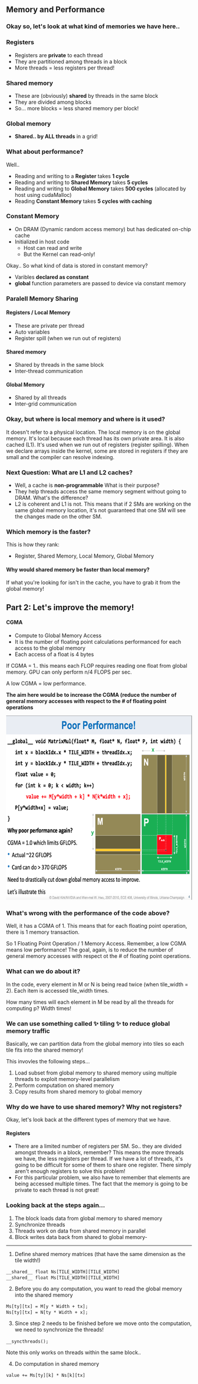 ## Memory and Performance

### Okay so, let's look at what kind of memories we have here..

### Registers 
- Registers are **private** to each thread
- They are partitioned among threads in a block
- More threads = less registers per thread!

### Shared memory
- These are (obviously) **shared** by threads in the same block
- They are divided among blocks
- So... more blocks = less shared memory per block!

### Global memory
- **Shared.. by ALL threads** in a grid!

### What about performance?
Well..

- Reading and writing to a **Register** takes **1 cycle**
- Reading and writing to **Shared Memory** takes **5 cycles**
- Reading and writing to **Global Memory** takes **500 cycles** (allocated by host using cudaMalloc)
- Reading **Constant Memory** takes **5 cycles with caching**

### Constant Memory
- On DRAM (Dynamic random access memory) but has dedicated on-chip cache
- Initialized in host code
  - Host can read and write
  - But the Kernel can read-only!

Okay.. So what kind of data is stored in constant memory?
  - Varibles **declared as __constant__**
  - **__global__** function parameters are passed to device via constant memory

### Paralell Memory Sharing

#### Registers / Local Memory
- These are private per thread
- Auto variables
- Register spill (when we run out of registers)

#### Shared memory
- Shared by threads in the same block
- Inter-thread communication

#### Global Memory
- Shared by all threads
- Inter-grid communication

### Okay, but where is local memory and where is it used?
It doesn't refer to a physical location. The local memory is on the global memory. It's local because each thread has its own private area. It is also cached (L1). It's used when we run out of registers (register spilling). When we declare arrays inside the kernel, some are stored in registers if they are small and the compiler can resolve indexing.

### Next Question: What are L1 and L2 caches?
- Well, a cache is **non-programmable**
What is their purpose?
- They help threads access the same memory segment without going to DRAM. 
What's the difference?
- L2 is coherent and L1 is not. This means that if 2 SMs are working on the same global memory location, it's not guaranteed that one SM will see the changes made on the other SM.

### Which memory is the faster?
This is how they rank:

- Register, Shared Memory, Local Memory, Global Memory

#### Why would shared memory be faster than local memory?
If what you're looking for isn't in the cache, you have to grab it from the global memory!

## Part 2: Let's improve the memory!

#### CGMA
- Compute to Global Memory Access
- It is the number of floating point calculations performanced for each access to the global memory
- Each access of a float is 4 bytes

If CGMA = 1.. this means each FLOP requires reading one float from global memory. GPU can only perform n/4 FLOPS per sec.

A low CGMA = low performance.

**The aim here would be to increase the CGMA (reduce the number of general memory accesses with respect to the # of floating point operations**

<img src="https://github.com/bcmclean/parallel-programming/blob/main/CUDA/poor-performance-CGMA.png" height="500" width="700">

### What's wrong with the performance of the code above?
Well, it has a CGMA of 1. This means that for each floating point operation, there is 1 memory transaction.

So 1 Floating Point Operation / 1 Memory Access. Remember, a low CGMA means low performance! The goal, again, is to reduce the number of general memory accesses with respect ot the # of floating point operations. 

### What can we do about it?
In the code, every element in M or N is being read twice (when tile_width = 2). Each item is accessed tile_width times.

How many times will each element in M be read by all the threads for computing p? Width times!

### We can use something called ✨ tiling ✨ to reduce global memory traffic
Basically, we can partition data from the global memory into tiles so each tile fits into the shared memory!

This invovles the following steps...
1. Load subset from global memory to shared memory using multiple threads to exploit memory-level parallelism
2. Perform computation on shared memory
3. Copy results from shared memory to global memory

### Why do we have to use shared memory? Why not registers? 
Okay, let's look back at the different types of memory that we have.

#### Registers
- There are a limited number of registers per SM. So.. they are divided amongst threads in a block, remember? This means the more threads we have, the less registers per thread. If we have a lot of threads, it's going to be difficult for some of them to share one register. There simply aren't enough registers to solve this problem!
- For this particular problem, we also have to remember that elements are being accessed multiple times. The fact that the memory is going to be private to each thread is not great! 

### Looking back at the steps again...

1. The block loads data from global memory to shared memory
2. Synchronize threads
3. Threads work on data from shared memory in parallel
4. Block writes data back from shared to global memory-

---

1. Define shared memory matrices (that have the same dimension as the tile width!)
````
__shared__ float Ns[TILE_WIDTH][TILE_WIDTH]
__shared__ float Ms[TILE_WIDTH][TILE_WIDTH]
````
2. Before you do any computation, you want to read the global memory into the shared memory
````
Ms[ty][tx] = M[y * Width + tx];
Ns[ty][tx] = N[ty * Width + x];
````
3. Since step 2 needs to be finished before we move onto the computation, we need to synchronize the threads!

`__syncthreads();`

Note this only works on threads within the same block..

4. Do computation in shared memory
````
value += Ms[ty][k] * Ns[k][tx]
````
